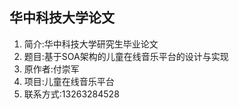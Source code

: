 ## 华中科技大学论文

1. 简介:华中科技大学研究生毕业论文
2. 题目:基于SOA架构的儿童在线音乐平台的设计与实现
3. 原作者:付崇军
4. 项目:儿童在线音乐平台
5. 联系方式:13263284528